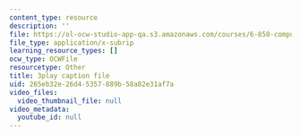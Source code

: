 ```yaml
---
content_type: resource
description: ''
file: https://ol-ocw-studio-app-qa.s3.amazonaws.com/courses/6-858-computer-systems-security-fall-2014/265eb32e26d45357889b58a82e31af7a_I0Psvvky-44.vtt
file_type: application/x-subrip
learning_resource_types: []
ocw_type: OCWFile
resourcetype: Other
title: 3play caption file
uid: 265eb32e-26d4-5357-889b-58a82e31af7a
video_files:
  video_thumbnail_file: null
video_metadata:
  youtube_id: null
---
```

